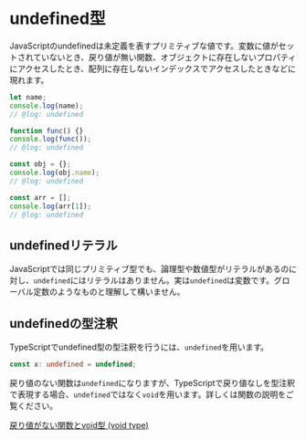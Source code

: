 # undefined型

JavaScriptのundefinedは未定義を表すプリミティブな値です。変数に値がセットされていないとき、戻り値が無い関数、オブジェクトに存在しないプロパティにアクセスしたとき、配列に存在しないインデックスでアクセスしたときなどに現れます。

```js twoslash
let name;
console.log(name);
// @log: undefined

function func() {}
console.log(func());
// @log: undefined

const obj = {};
console.log(obj.name);
// @log: undefined

const arr = [];
console.log(arr[1]);
// @log: undefined
```

## undefinedリテラル

JavaScriptでは同じプリミティブ型でも、論理型や数値型がリテラルがあるのに対し、`undefined`にはリテラルはありません。実は`undefined`は変数です。グローバル定数のようなものと理解して構いません。

## undefinedの型注釈

TypeScriptでundefined型の型注釈を行うには、`undefined`を用います。

```ts twoslash
const x: undefined = undefined;
```

戻り値のない関数は`undefined`になりますが、TypeScriptで戻り値なしを型注釈で表現する場合、`undefined`ではなく`void`を用います。詳しくは関数の説明をご覧ください。

[戻り値がない関数とvoid型 (void type)](../functions/void-type.md)
